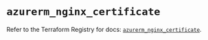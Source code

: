 # `azurerm_nginx_certificate`

Refer to the Terraform Registry for docs: [`azurerm_nginx_certificate`](https://registry.terraform.io/providers/hashicorp/azurerm/4.23.0/docs/resources/nginx_certificate).

